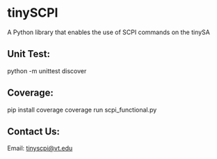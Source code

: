 # tinySCPI
A Python library that enables the use of SCPI commands on the tinySA

## Unit Test:
python -m unittest discover

## Coverage:
pip install coverage
coverage run scpi_functional.py

## Contact Us:
Email: tinyscpi@vt.edu
